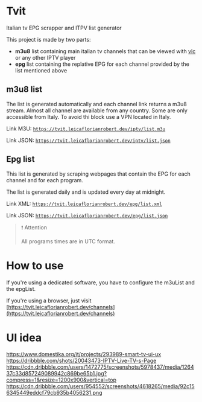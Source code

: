 # Tvit

Italian tv EPG scrapper and ITPV list generator

This project is made by two parts:

- **m3u8** list containing main italian tv channels that can be viewed with [vlc](https://www.vlc.org/) or any other
  IPTV player
- **epg** list containing the replative EPG for each channel provided by the list mentioned above

## m3u8 list

The list is generated automatically and each channel link returns a m3u8 stream.
Almost all channel are available from any country. Some are only accessible from Italy. To avoid thi block use a VPN
located in Italy.

Link M3U: [`https://tvit.leicaflorianrobert.dev/iptv/list.m3u`](https://tvit.leicaflorianrobert.dev/iptv/list.m3u)

Link JSON: [`https://tvit.leicaflorianrobert.dev/iptv/list.json`](https://tvit.leicaflorianrobert.dev/iptv/list.json)

## Epg list

This list is generated by scraping webpages that contain the EPG for each channel and for each program.

The list is generated daily and is updated every day at midnight.

Link XML: [`https://tvit.leicaflorianrobert.dev/epg/list.xml`](https://tvit.leicaflorianrobert.dev/epg/list.xml)

Link JSON: [`https://tvit.leicaflorianrobert.dev/epg/list.json`](https://tvit.leicaflorianrobert.dev/epg/list.json)

> ❗️ Attention
>
> All programs times are in UTC format.

# How to use
If you're using a dedicated software, you have to configure the m3uList and the epgList.

If you're using a browser, just visit [https://tvit.leicaflorianrobert.dev/channels](https://tvit.leicaflorianrobert.dev/channels)


# UI idea

https://www.domestika.org/it/projects/293989-smart-tv-ui-ux
https://dribbble.com/shots/20043473-IPTV-Live-TV-s-Page
https://cdn.dribbble.com/users/1472775/screenshots/5978437/media/126437c33d857249089942c869be65b1.jpg?compress=1&resize=1200x900&vertical=top
https://cdn.dribbble.com/users/954552/screenshots/4618265/media/92c156345449eddcf79cb935b4056231.png
